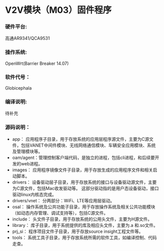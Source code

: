 # V2V模块（M03）固件程序
### 硬件平台:
  高通AR9341/QCA9531

### 操作系统:
  OpenWrt(Barrier Breaker 14.07)

### 软件代号：
  Globicephala

### 编译说明:
  待补充

### 源码说明：
- app： 应用程序子目录，用于存放系统的应用层程序源文件，主要为C源文件，包括VANET中间件模块、无线网络通信模块、车辆安全应用模块、系统及管理模块等。
- oam/agent：管理控制客户端代码，是独立的进程，包括cli进程，和后续要开发的web进程。
- images： 应用程序镜像文件子目录，用于存放生成的应用程序文件和相关启动脚本。
- drivers： 设备驱动层子目录，用于存放系统的接口与设备驱动源文件，主要为C源文件，包括Mac收发驱动等。 这部分驱动指的是用户态设备驱动，接口驱动linux内核态完成。
- drivers/vnet： 分两部分：WiFi、LTE等应用层驱动。
- osal： 操作系统及公共功能子目录，用于存放操作系统及相关公共功能模块（如动态内存管理、调试支持等），包括C源文件。
- include： 头文件子目录，用于存放系统的公用头文件，主要为H源文件。
- library： 库子目录，用于系统提供的库及相应头文件，主要为.a 和.so文件。
- prj\_si： 程序项目文件子目录，用于存放source insight工程文件等。
- tools： 系统工具子目录，用于存放系统所需的软件工具，如编译控制、代码走查。

